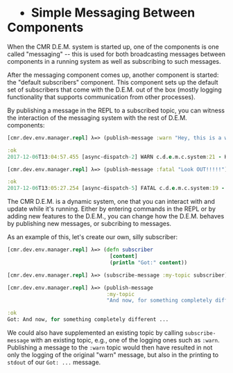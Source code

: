 #  • Simple Messaging Between Components

When the CMR D.E.M. system is started up, one of the components is one called
"messaging" -- this is used for both broadcasting messages between components
in a running system as well as subscribing to such messages.

After the messaging component comes up, another component is started:
the "default subscribers" component. This component sets up the default set
of subscribers that come with the D.E.M. out of the box (mostly logging
functionality that supports communication from other processes).

By publishing a message in the REPL to a subscribed topic, you can witness
the interaction of the messaging system with the rest of D.E.M. components:

```clj
[cmr.dev.env.manager.repl] λ=> (publish-message :warn "Hey, this is a warning message ...")
```

```clj
:ok
2017-12-06T13:04:57.455 [async-dispatch-2] WARN c.d.e.m.c.system:21 - Hey, this is a warning message ...
```

```clj
[cmr.dev.env.manager.repl] λ=> (publish-message :fatal "Look OUT!!!!!")
```

```clj
:ok
2017-12-06T13:05:27.254 [async-dispatch-5] FATAL c.d.e.m.c.system:19 - Look OUT!!!!!
```

The CMR D.E.M. is a dynamic system, one that you can interact with and update
while it's running. Either by entering commands in the REPL or by adding new
features to the D.E.M., you can change how the D.E.M. behaves by publishing
new messages, or subcribing to messages.

As an example of this, let's create our own, silly subscriber:

```clj
[cmr.dev.env.manager.repl] λ=> (defn subscriber
                                 [content]
                                 (println "Got:" content))
```

```clj
[cmr.dev.env.manager.repl] λ=> (subscribe-message :my-topic subscriber)
```

```clj
[cmr.dev.env.manager.repl] λ=> (publish-message
                                :my-topic
                                "And now, for something completely different ...")
```

```clj
:ok
Got: And now, for something completely different ...
```

We could also have supplemented an existing topic by calling
`subscribe-message` with an existing topic, e.g., one of the logging ones such
as `:warn`. Publishing a message to the `:warn` topic would then have resulted
in not only the logging of the original "warn" message, but also in the
printing to `stdout` of our `Got: ...` message.
